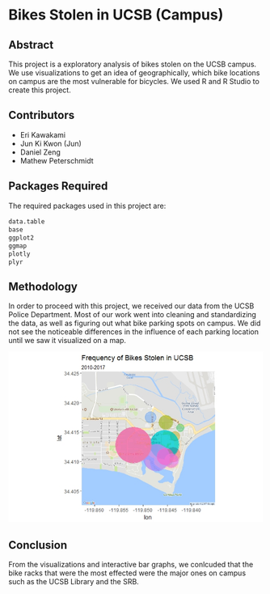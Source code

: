 # Bikes Stolen in UCSB (Campus)

## Abstract
This project is a exploratory analysis of bikes stolen on the UCSB campus. We use visualizations to get an idea of geographically, which bike locations on campus are the most vulnerable for bicycles. We used R and R Studio to create this project. 

## Contributors
+ Eri Kawakami
+ Jun Ki Kwon (Jun)
+ Daniel Zeng
+ Mathew Peterschmidt

## Packages Required 
The required packages used in this project are: 
```
data.table
base
ggplot2
ggmap
plotly
plyr
```

## Methodology
In order to proceed with this project, we received our data from the UCSB Police Department. Most of our work went into cleaning and standardizing the data, as well as figuring out what bike parking spots on campus. 
We did not see the noticeable differences in the influence of each parking location until we saw it visualized on a map. 

![](stolen_map.jpeg)

## Conclusion
From the visualizations and interactive bar graphs, we conlcuded that the bike racks that were the most effected were the major ones on campus such as the UCSB Library and the SRB. 